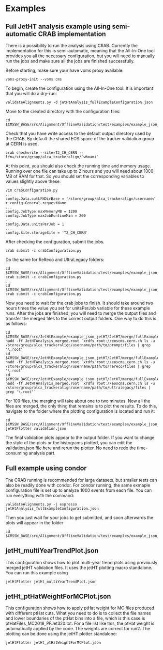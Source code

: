# Examples

## Full JetHT analysis example using semi-automatic CRAB implementation

There is a possibility to run the analysis using CRAB. Currently the implementation for this is semi-automatic, meaning that the All-In-One tool provides you all the necessary configuration, but you will need to manually run the jobs and make sure all the jobs are finished successfully.

Before starting, make sure your have voms proxy available:

```
voms-proxy-init --voms cms
```

To begin, create the configuration using the All-In-One tool. It is important that you will do a dry-run:

```
validateAlignments.py -d jetHtAnalysis_fullExampleConfiguration.json
```

Move to the created directory with the configuration files:

```
cd $CMSSW_BASE/src/Alignment/OfflineValidation/test/examples/example_json_jetHT/JetHT/single/fullExample/prompt
```

Check that you have write access to the default output directory used by the CRAB. By default the shared EOS space of the tracker validation group at CERN is used.

```
crab checkwrite --site=T2_CH_CERN --lfn=/store/group/alca_trackeralign/`whoami`
```

At this point, you should also check the running time and memory usage. Running over one file can take up to 2 hours and you will need about 1000 MB of RAM for that. So you should set the corresponding variables to values slightly above these.

```
vim crabConfiguration.py
...
config.Data.outLFNDirBase = '/store/group/alca_trackeralign/username/' + config.General.requestName
...
config.JobType.maxMemoryMB = 1200
config.JobType.maxJobRuntimeMin = 200
...
config.Data.unitsPerJob = 1
...
config.Site.storageSite = 'T2_CH_CERN'
```

After checking the configuration, submit the jobs.

```
crab submit -c crabConfiguration.py
```

Do the same for ReReco and UltraLegacy folders:

```
cd $CMSSW_BASE/src/Alignment/OfflineValidation/test/examples/example_json_jetHT/JetHT/single/fullExample/rereco
crab submit -c crabConfiguration.py
...
cd $CMSSW_BASE/src/Alignment/OfflineValidation/test/examples/example_json_jetHT/JetHT/single/fullExample/ultralegacy
crab submit -c crabConfiguration.py
```

Now you need to wait for the crab jobs to finish. It should take around two hours times the value you set for unitsPerJob variable for these example runs. After the jobs are finished, you will need to merge the output files and transfer the merged files to the correct output folders. One way to do this is as follows:

```
cd $CMSSW_BASE/src/JetHtExample/example_json_jetHT/JetHT/merge/fullExample/prompt
hadd -ff JetHTAnalysis_merged.root `xrdfs root://eoscms.cern.ch ls -u /store/group/alca_trackeralign/username/path/to/prompt/files | grep '\.root'`
cd $CMSSW_BASE/src/JetHtExample/example_json_jetHT/JetHT/merge/fullExample/rereco
hadd -ff JetHTAnalysis_merged.root `xrdfs root://eoscms.cern.ch ls -u /store/group/alca_trackeralign/username/path/to/rereco/files | grep '\.root'`
cd $CMSSW_BASE/src/JetHtExample/example_json_jetHT/JetHT/merge/fullExample/ultralegacy
hadd -ff JetHTAnalysis_merged.root `xrdfs root://eoscms.cern.ch ls -u /store/group/alca_trackeralign/username/path/to/ultralegacy/files | grep '\.root'`
```

For 100 files, the merging will take about one to two minutes. Now all the files are merged, the only thing that remains is to plot the results. To do this, navigate to the folder where the plotting configuration is located and run it:

```
cd $CMSSW_BASE/src/Alignment/OfflineValidation/test/examples/example_json_jetHT/JetHT/plot/fullExample
jetHtPlotter validation.json
```

The final validation plots appear to the output folder. If you want to change the style of the plots or the histograms plotted, you can edit the validation.json file here and rerun the plotter. No need to redo the time-consuming analysis part.

## Full example using condor

The CRAB running is recommended for large datasets, but smaller tests can also be readily done with condor. For condor running, the same exmaple configuration file is set up to analyze 1000 events from each file. You can run everything with the command:

```
validateAlignments.py -j espresso jetHtAnalysis_fullExampleConfiguration.json
```

Then you just wait for your jobs to get submitted, and soon afterwards the plots will appear in the folder

```
cd $CMSSW_BASE/src/Alignment/OfflineValidation/test/examples/example_json_jetHT/JetHT/plot/fullExample/output
```

## jetHt_multiYearTrendPlot.json

This configuration shows how to plot multi-year trend plots using previously merged jetHT validation files. It uses the jetHT plotting macro standalone. You can run this example using

```
jetHtPlotter jetHt_multiYearTrendPlot.json
```

## jetHt_ptHatWeightForMCPlot.json

This configuration shows how to apply ptHat weight for MC files produced with different ptHat cuts. What you need to do is to collect the file names and lower boundaries of the ptHat bins into a file, which is this case is ptHatFiles_MC2018_PFJet320.txt. For a file list like this, the ptHat weight is automatically applied by the code. The weights are correct for run2. The plotting can be done using the jetHT plotter standalone:

```
jetHtPlotter jetHt_ptHatWeightForMCPlot.json
```
